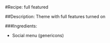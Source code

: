 #Recipe: full featured

##Description: Theme with full features turned on

###Ingredients:
- Social menu (genericons)